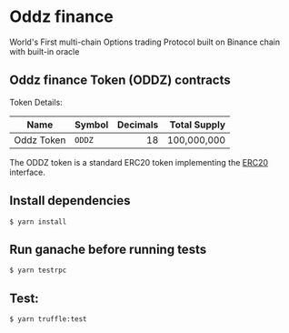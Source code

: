 # Oddz finance

World's First multi-chain Options trading Protocol built on Binance chain with built-in oracle

## Oddz finance Token (ODDZ) contracts

Token Details:

| Name           | Symbol | Decimals |  Total Supply |
| -------------- | ------ | -------: | ------------: |
| Oddz Token | `ODDZ`  |       18 | 100,000,000   |

The ODDZ token is a standard ERC20 token implementing the [ERC20](https://eips.ethereum.org/EIPS/eip-20) interface.

## Install dependencies
```
$ yarn install
```

## Run ganache before running tests

```
$ yarn testrpc
```

## Test:

```
$ yarn truffle:test
```
